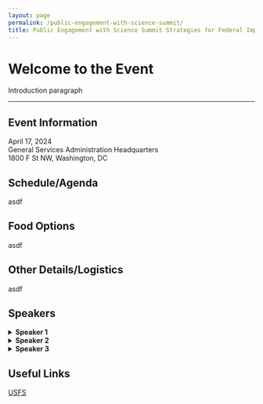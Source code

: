 ```yaml
---
layout: page
permalink: /public-engagement-with-science-summit/
title: Public Engagement with Science Summit Strategies for Federal Implementation
---
```

# Welcome to the Event
<p>Introduction paragraph</p>

<hr>

## Event Information
April 17, 2024<br>
General Services Administration Headquarters<br>
1800 F St NW, Washington, DC


## Schedule/Agenda
asdf




## Food Options
asdf




## Other Details/Logistics
asdf




## Speakers
<details>
  <summary><b>Speaker 1</b></summary>
  <p>Here is their bio.</p>
</details>

<details>
  <summary><b>Speaker 2</b></summary>
  <p>Here is their bio.</p>
</details>

<details>
  <summary><b>Speaker 3</b></summary>
  <p>Here is their bio.</p>
</details>


## Useful Links

[USFS](https://www.citizenscience.gov/catalog/usfs)

